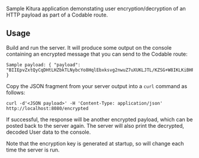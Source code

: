 Sample Kitura application demonstating user encryption/decryption of an HTTP payload as part of a Codable route.

## Usage

Build and run the server.  It will produce some output on the console containing an encrypted message that you can send to the Codable route:

```
Sample payload: { "payload": "BIIEpvZxtQyCqDHtLHZbkTLNybcYo8HqlEbxksvg2nwuZ7uXUKLJTL/KZSG+W8IKLKiBHP4HrNNFNYu0/VKYnqodAyL9yEpKh1K/vl5XXq0oj4wjKWDs/JvImYXNIY5EWPZRmRZ5+1prbzdKWUA=" }
```

Copy the JSON fragment from your server output into a `curl` command as follows:
```
curl -d'<JSON payload>' -H 'Content-Type: application/json' http://localhost:8080/encrypted
```

If successful, the response will be another encrypted payload, which can be posted back to the server again.  The server will also print the decrypted, decoded User data to the console.

Note that the encryption key is generated at startup, so will change each time the server is run.
